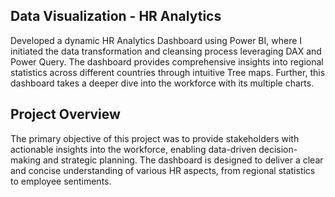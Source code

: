 ## Data Visualization - HR Analytics
Developed a dynamic HR Analytics Dashboard using Power BI, where I initiated the data transformation and cleansing process leveraging DAX and Power Query. The dashboard provides comprehensive insights into regional statistics across different countries through intuitive Tree maps. Further, this dashboard takes a deeper dive into the workforce with its multiple charts.

## Project Overview
The primary objective of this project was to provide stakeholders with actionable insights into the workforce, enabling data-driven decision-making and strategic planning. The dashboard is designed to deliver a clear and concise understanding of various HR aspects, from regional statistics to employee sentiments.
